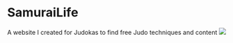 # SamuraiLife
A website I created for Judokas to find free Judo techniques and content 
![](images/Color%20logo%20-%20no%20background.png)
